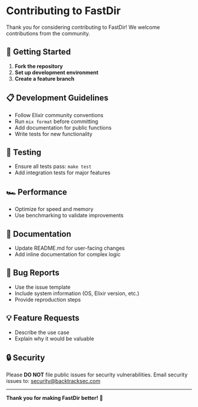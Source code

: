 # Contributing to FastDir

Thank you for considering contributing to FastDir! We welcome contributions from the community.

## 🚀 Getting Started

1. **Fork the repository**
2. **Set up development environment**
3. **Create a feature branch**

## 📋 Development Guidelines
- Follow Elixir community conventions
- Run `mix format` before committing
- Add documentation for public functions
- Write tests for new functionality

## 🧪 Testing
- Ensure all tests pass: `make test`
- Add integration tests for major features

## 🏎️ Performance
- Optimize for speed and memory
- Use benchmarking to validate improvements

## 📝 Documentation
- Update README.md for user-facing changes
- Add inline documentation for complex logic

## 🐞 Bug Reports
- Use the issue template
- Include system information (OS, Elixir version, etc.)
- Provide reproduction steps

## 💡 Feature Requests
- Describe the use case
- Explain why it would be valuable

## 🔒 Security
Please **DO NOT** file public issues for security vulnerabilities. Email security issues to: security@backtracksec.com

---

**Thank you for making FastDir better!** 🚀
